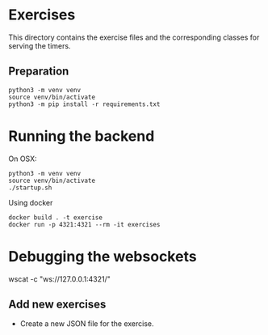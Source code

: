 # Exercises
This directory contains the exercise files and the corresponding classes for serving the timers.

## Preparation
```
python3 -m venv venv
source venv/bin/activate
python3 -m pip install -r requirements.txt
```

# Running the backend
On OSX: 
```
python3 -m venv venv
source venv/bin/activate
./startup.sh
```

Using docker
```
docker build . -t exercise
docker run -p 4321:4321 --rm -it exercises
```

# Debugging the websockets
wscat -c "ws://127.0.0.1:4321/"


## Add new exercises
+ Create a new JSON file for the exercise.
